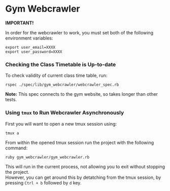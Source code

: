 # Gym Webcrawler

**IMPORTANT!**

In order for the webcrawler to work, you must set both of the following environment variables:
```
export user_email=XXXX
export user_password=XXXX
```


### Checking the Class Timetable is Up-to-date

To check validity of current class time table, run:  
```
rspec ./spec/lib/gym_webcrawler/webcrawler_spec.rb
```
**Note:** This spec connects to the gym website, so takes longer than other tests.


### Using `tmux` to Run Webcrawler Asynchronously

First you will want to open a new tmux session using:
```
tmux a
```

From within the opened tmux session run the project with the following command:
```
ruby gym_webcrawler/gym_webcrawler.rb
```

This will run in the current process, not allowing you to exit without stopping the project.  
However, you can get around this by detatching from the tmux session, by pressing `Ctrl + b` followed by `d` key.
